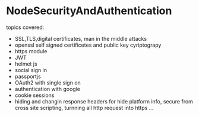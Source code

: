 # NodeSecurityAndAuthentication
 topics covered:

<ul>
<li>SSL,TLS,digital certificates, man in the middle attacks</li>
<li>openssl self signed certificetes and public key cyriptograpy</li>
<li>https module</li>
<li>JWT</li>
<li>helmet js</li>
<li>social sign in</li>
<li>passportjs</li>
<li>OAuth2 with single sign on</li>
<li>authentication with google</li>
<li>cookie sessions</li>
<li>hiding and changin response headers for hide platform info, secure from cross site scripting, turnning all http request into https ...</li>
</ul>

